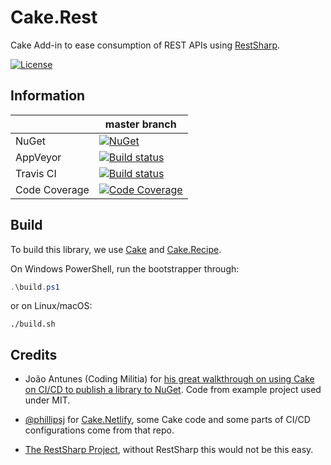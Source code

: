 # Cake.Rest

Cake Add-in to ease consumption of REST APIs using [RestSharp](http://restsharp.org/).

[![License](http://img.shields.io/:license-mit-blue.svg)](https://github.com/cake-contrib/Cake.Rest/blob/master/LICENSE)

## Information

| | master branch |
|---|---|
|NuGet|[![NuGet](https://img.shields.io/nuget/v/Cake.Rest.svg)](https://www.nuget.org/packages/Cake.Rest)|
|AppVeyor|[![Build status](https://img.shields.io/appveyor/ci/cakecontrib/cake-rest.svg)](https://ci.appveyor.com/project/cakecontrib/cake-rest)|
|Travis CI|[![Build status](https://api.travis-ci.com/cake-contrib/Cake.Rest.svg?branch=master)](https://travis-ci.com/cake-contrib/Cake.Rest)|
|Code Coverage|[![Code Coverage](https://img.shields.io/coveralls/github/cake-contrib/Cake.Rest.svg?style=flat)](https://coveralls.io/github/cake-contrib/Cake.Rest)|

## Build

To build this library, we use [Cake](https://cakebuild.net/) and [Cake.Recipe](https://github.com/cake-contrib/Cake.Recipe).

On Windows PowerShell, run the bootstrapper through:

```powershell
.\build.ps1
```

or on Linux/macOS:
```
./build.sh
```

## Credits
- João Antunes (Coding Militia) for [his great walkthrough on using Cake on CI/CD to publish a library to NuGet](http://https://blog.codingmilitia.com/2018/07/30/creating-ci-cd-pipeline-dotnet-library-part-02-defining-the-build-with-cake-publish-nuget). Code from example project used under MIT.

- [@phillipsj](https://github.com/phillipsj) for [Cake.Netlify](https://github.com/cake-contrib/Cake.Netlify), some Cake code and some parts of CI/CD configurations come from that repo.

- [The RestSharp Project](http://restsharp.org/), without RestSharp this would not be this easy.
